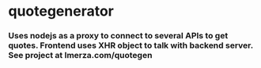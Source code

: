# quotegenerator

### Uses nodejs as a proxy to connect to several APIs to get quotes. Frontend uses XHR object to talk with backend server. See project at lmerza.com/quotegen
